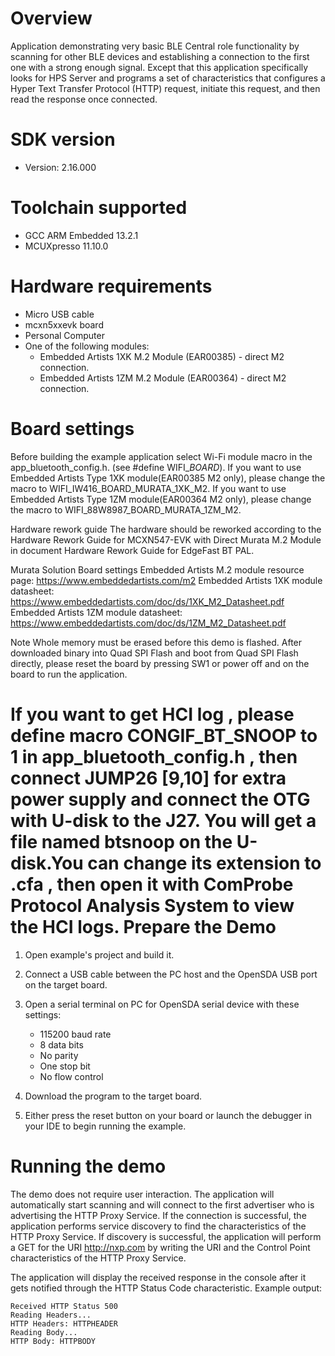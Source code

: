 Overview
========
Application demonstrating very basic BLE Central role functionality by scanning for other BLE devices and establishing a connection to the first one with a strong enough signal.
Except that this application specifically looks for HPS Server and programs a set of characteristics that configures a Hyper Text Transfer Protocol (HTTP) request, initiate this request, and then read the response once connected.


SDK version
===========
- Version: 2.16.000

Toolchain supported
===================
- GCC ARM Embedded  13.2.1
- MCUXpresso  11.10.0

Hardware requirements
=====================
- Micro USB cable
- mcxn5xxevk board
- Personal Computer
- One of the following modules:
  - Embedded Artists 1XK M.2 Module (EAR00385) - direct M2 connection.
  - Embedded Artists 1ZM M.2 Module (EAR00364) - direct M2 connection.

Board settings
==============
Before building the example application select Wi-Fi module macro in the app_bluetooth_config.h. (see #define WIFI_<SoC Name>_BOARD_<Module Name>).
If you want to use Embedded Artists Type 1XK module(EAR00385 M2 only), please change the macro to WIFI_IW416_BOARD_MURATA_1XK_M2.
If you want to use Embedded Artists Type 1ZM module(EAR00364 M2 only), please change the macro to WIFI_88W8987_BOARD_MURATA_1ZM_M2.

Hardware rework guide
The hardware should be reworked according to the Hardware Rework Guide for MCXN547-EVK with Direct Murata M.2 Module in document Hardware Rework Guide for EdgeFast BT PAL.


Murata Solution Board settings
Embedded Artists M.2 module resource page: https://www.embeddedartists.com/m2
Embedded Artists 1XK module datasheet: https://www.embeddedartists.com/doc/ds/1XK_M2_Datasheet.pdf
Embedded Artists 1ZM module datasheet: https://www.embeddedartists.com/doc/ds/1ZM_M2_Datasheet.pdf


Note
Whole memory must be erased before this demo is flashed.
After downloaded binary into Quad SPI Flash and boot from Quad SPI Flash directly,
please reset the board by pressing SW1 or power off and on the board to run the application.

If you want to get HCI log , please define macro CONGIF_BT_SNOOP to 1 in app_bluetooth_config.h , then connect JUMP26 [9,10] for extra power supply and connect the OTG with U-disk to the J27.
You will get a file named btsnoop on the U-disk.You can change its extension to .cfa , then open it with ComProbe Protocol Analysis System to view the HCI logs.
Prepare the Demo
================

1.  Open example's project and build it.

2.  Connect a USB cable between the PC host and the OpenSDA USB port on the target board.

3.  Open a serial terminal on PC for OpenSDA serial device with these settings:
    - 115200 baud rate
    - 8 data bits
    - No parity
    - One stop bit
    - No flow control

4.  Download the program to the target board.

5.  Either press the reset button on your board or launch the debugger in your IDE to begin running the example.

Running the demo
================
The demo does not require user interaction. The application will automatically start scanning and will connect to the first advertiser who is advertising the HTTP Proxy Service. If the connection is successful, the application performs service discovery to find the characteristics of the HTTP Proxy Service. If discovery is successful, the application will perform a GET for the URI http://nxp.com by writing the URI and the Control Point characteristics of the HTTP Proxy Service.

The application will display the received response in the console after it gets notified through the HTTP Status Code characteristic. Example output:

~~~~~~~~~~~~~~~~~~~~~~~~~~~~~~~~~~~
Received HTTP Status 500
Reading Headers...
HTTP Headers: HTTPHEADER
Reading Body...
HTTP Body: HTTPBODY
~~~~~~~~~~~~~~~~~~~~~~~~~~~~~~~~~~~
